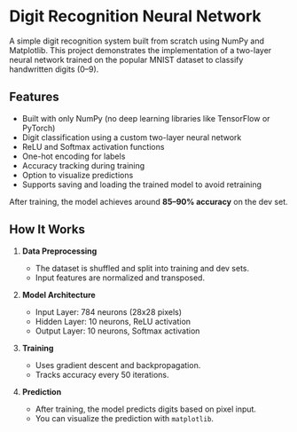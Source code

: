 # Digit Recognition Neural Network

A simple digit recognition system built from scratch using NumPy and Matplotlib. 
This project demonstrates the implementation of a two-layer neural network trained on the popular MNIST dataset to classify handwritten digits (0–9).

## Features

- Built with only NumPy (no deep learning libraries like TensorFlow or PyTorch)
- Digit classification using a custom two-layer neural network
- ReLU and Softmax activation functions
- One-hot encoding for labels
- Accuracy tracking during training
- Option to visualize predictions
- Supports saving and loading the trained model to avoid retraining

After training, the model achieves around **85–90% accuracy** on the dev set.

## How It Works

1. **Data Preprocessing**  
   - The dataset is shuffled and split into training and dev sets.
   - Input features are normalized and transposed.

2. **Model Architecture**
   - Input Layer: 784 neurons (28x28 pixels)
   - Hidden Layer: 10 neurons, ReLU activation
   - Output Layer: 10 neurons, Softmax activation

3. **Training**
   - Uses gradient descent and backpropagation.
   - Tracks accuracy every 50 iterations.

4. **Prediction**
   - After training, the model predicts digits based on pixel input.
   - You can visualize the prediction with `matplotlib`.
